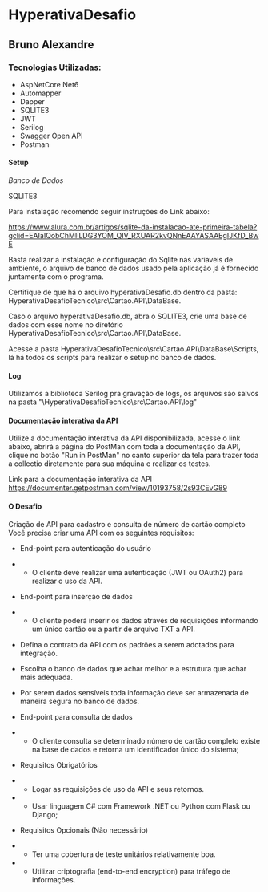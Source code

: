 # HyperativaDesafio

## Bruno Alexandre

### Tecnologias Utilizadas:

- AspNetCore Net6
- Automapper
- Dapper
- SQLITE3
- JWT 
- Serilog
- Swagger Open API
- Postman

#### Setup

*Banco de Dados*

SQLITE3

Para instalação recomendo seguir instruções do Link abaixo:

https://www.alura.com.br/artigos/sqlite-da-instalacao-ate-primeira-tabela?gclid=EAIaIQobChMIiLDG3YOM_QIV_RXUAR2kvQNnEAAYASAAEgIJKfD_BwE

Basta realizar a instalação e configuração do Sqlite nas variaveis de ambiente, o arquivo de banco de dados usado pela aplicação já é fornecido juntamente com o programa.

Certifique de que há o arquivo hyperativaDesafio.db dentro da pasta: HyperativaDesafioTecnico\src\Cartao.API\DataBase.

Caso o arquivo hyperativaDesafio.db, abra o SQLITE3, crie uma base de dados com esse nome no diretório HyperativaDesafioTecnico\src\Cartao.API\DataBase.

Acesse a pasta HyperativaDesafioTecnico\src\Cartao.API\DataBase\Scripts, lá há todos os scripts para realizar o setup no banco de dados.

#### Log

Utilizamos a biblioteca Serilog pra gravação de logs, os arquivos são salvos na pasta "\HyperativaDesafioTecnico\src\Cartao.API\log"


#### Documentação interativa da API

Utilize a documentação interativa da API disponibilizada, acesse o link abaixo, abrirá a página do PostMan com toda a documentação da API, clique no botão "Run in PostMan" no canto superior da tela para trazer toda a collectio diretamente para sua máquina e realizar os testes. 

Link para a documentação interativa da API
https://documenter.getpostman.com/view/10193758/2s93CEvG89


#### O Desafio

Criação de API para cadastro e consulta de número de cartão completo
Você precisa criar uma API com os seguintes requisitos:
- End-point para autenticação do usuário

- - O cliente deve realizar uma autenticação (JWT ou OAuth2) para realizar o uso da API.

- End-point para inserção de dados

- - O cliente poderá inserir os dados através de requisições informando um único cartão ou a partir de arquivo TXT a API.

- Defina o contrato da API com os padrões a serem adotados para integração.

- Escolha o banco de dados que achar melhor e a estrutura que achar mais adequada.
- Por serem dados sensíveis toda informação deve ser armazenada de maneira segura no banco de dados.

- End-point para consulta de dados
- - O cliente consulta se determinado número de cartão completo existe na base de dados e retorna um identificador único do sistema;

- Requisitos Obrigatórios
- - Logar as requisições de uso da API e seus retornos.
- - Usar linguagem C# com Framework .NET ou Python com Flask ou Django;

- Requisitos Opcionais (Não necessário)
- - Ter uma cobertura de teste unitários relativamente boa.
- - Utilizar criptografia (end-to-end encryption) para tráfego de informações.

